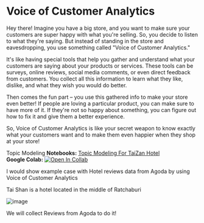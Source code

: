 # Voice of Customer Analytics

Hey there! Imagine you have a big store, and you want to make sure your customers are super happy with what you're selling. So, you decide to listen to what they're saying. But instead of standing in the store and eavesdropping, you use something called "Voice of Customer Analytics." 

It's like having special tools that help you gather and understand what your customers are saying about your products or services. These tools can be surveys, online reviews, social media comments, or even direct feedback from customers. You collect all this information to learn what they like, dislike, and what they wish you would do better.

Then comes the fun part – you use this gathered info to make your store even better! If people are loving a particular product, you can make sure to have more of it. If they're not so happy about something, you can figure out how to fix it and give them a better experience.

So, Voice of Customer Analytics is like your secret weapon to know exactly what your customers want and to make them even happier when they shop at your store!

Topic Modeling
**Notebooks:** [Topic Modeling For TaiZan Hotel](./NLP_FOR_TAIZAN_HOTEL.ipynb)  
**Google Colab:** [![Open In Collab](https://colab.research.google.com/assets/colab-badge.svg)](https://github.com/Superbom99/MADT8101-SEMINAR-IN-ADVANCED-ANALYTICS/blob/d5cab1c1f169a8b09ea4acdb16bc334a9dad3e69/Workshop%206%20-%20Voice%20of%20Customer%20Analytics/NLP_FOR_TAIZAN_HOTEL.ipynb)

I would show example case with Hotel reviews data from Agoda by using Voice of Customer Analytics

Tai Shan is a hotel located in the middle of Ratchaburi

![image](https://github.com/Superbom99/MADT8101-SEMINAR-IN-ADVANCED-ANALYTICS/assets/123863768/303ac343-9e90-42f0-8c6c-957fff090db8)

We will collect Reviews from Agoda to do it!
